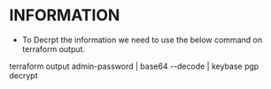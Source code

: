 # INFORMATION

- To Decrpt the information we need to use the below command on terraform output.

terraform output admin-password | base64 --decode | keybase pgp decrypt